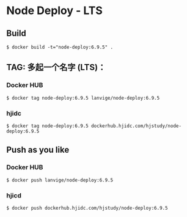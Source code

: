 # Node Deploy - LTS


## Build

```
$ docker build -t="node-deploy:6.9.5" .
```



## TAG: 多起一个名字 (LTS)：

### Docker HUB

```
$ docker tag node-deploy:6.9.5 lanvige/node-deploy:6.9.5
```

### hjidc

```
$ docker tag node-deploy:6.9.5 dockerhub.hjidc.com/hjstudy/node-deploy:6.9.5
```




## Push as you like


### Docker HUB

```
$ docker push lanvige/node-deploy:6.9.5
```

### hjicd

```
$ docker push dockerhub.hjidc.com/hjstudy/node-deploy:6.9.5
```

